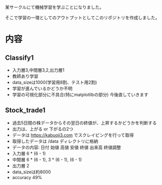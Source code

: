 某サークルにて機械学習を学ぶことになりました。

そこで学習の一環としてのアウトプットとしてこのリポジトリを作成しました。

# 内容

## Classify1
- 入力層3,中間層3,2,出力層1
- 教師あり学習
- data_sizeは1000(学習用8割、テスト用2割)
- 学習が進んでいるかどうか不明
- 学習の可視化部分に不具合(特にmatplotlibの部分)
今後直していきます

## Stock_trade1
- 過去5日間の株データからその翌日の終値が、上昇するかどうかを判断する
- 出力は、上がる or 下がるの2つ
- データは https://kabuoji3.com でスクレイピングを行って取得
- 取得したデータは /data ディレクトリに格納
- データの内容: 日付 始値 高値 安値 終値 出来高 終値調整
- 入力層 6 * (6 - 1)
- 中間層 6 * (6 - 1), 3 * (6 - 1), (6 - 1)
- 出力層 2
- data_sizeは約8000
- accuracy 49%

